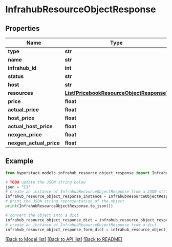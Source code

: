 # InfrahubResourceObjectResponse


## Properties

Name | Type | Description | Notes
------------ | ------------- | ------------- | -------------
**type** | **str** |  | [optional] 
**name** | **str** |  | [optional] 
**infrahub_id** | **int** |  | [optional] 
**status** | **str** |  | [optional] 
**host** | **str** |  | [optional] 
**resources** | [**List[PricebookResourceObjectResponse]**](PricebookResourceObjectResponse.md) |  | [optional] 
**price** | **float** |  | [optional] 
**actual_price** | **float** |  | [optional] 
**host_price** | **float** |  | [optional] 
**actual_host_price** | **float** |  | [optional] 
**nexgen_price** | **float** |  | [optional] 
**nexgen_actual_price** | **float** |  | [optional] 

## Example

```python
from hyperstack.models.infrahub_resource_object_response import InfrahubResourceObjectResponse

# TODO update the JSON string below
json = "{}"
# create an instance of InfrahubResourceObjectResponse from a JSON string
infrahub_resource_object_response_instance = InfrahubResourceObjectResponse.from_json(json)
# print the JSON string representation of the object
print(InfrahubResourceObjectResponse.to_json())

# convert the object into a dict
infrahub_resource_object_response_dict = infrahub_resource_object_response_instance.to_dict()
# create an instance of InfrahubResourceObjectResponse from a dict
infrahub_resource_object_response_form_dict = infrahub_resource_object_response.from_dict(infrahub_resource_object_response_dict)
```
[[Back to Model list]](../README.md#documentation-for-models) [[Back to API list]](../README.md#documentation-for-api-endpoints) [[Back to README]](../README.md)


